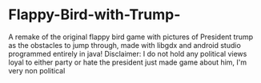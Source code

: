 # Flappy-Bird-with-Trump-
A remake of the original flappy bird game with pictures of President trump as the obstacles to jump through, made with libgdx and android studio programmed entirely in java! Disclaimer: I do not hold any political views loyal to either party or hate the president just made game about him, I'm very non political

